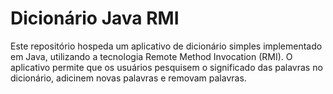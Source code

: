 # Dicionário Java RMI

Este repositório hospeda um aplicativo de dicionário simples implementado em Java, utilizando a tecnologia Remote Method Invocation (RMI). O aplicativo permite que os usuários pesquisem o significado das palavras no dicionário, adicinem novas palavras e removam palavras.
